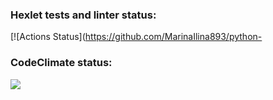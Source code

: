### Hexlet tests and linter status:
[![Actions Status](https://github.com/MarinaIlina893/python-
### CodeClimate status:
<a href="https://codeclimate.com/github/codeclimate/codeclimate/maintainability"><img src="https://api.codeclimate.com/v1/badges/a99a88d28ad37a79dbf6/maintainability" /></a>